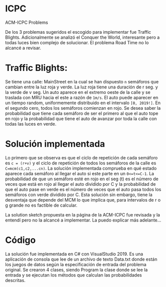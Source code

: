 # ICPC
ACM-ICPC Problems

De los 3 problemas sugeridos el escogido para implementar fue Traffic Blights. Adicionalmente se analizó el Conquer the World, interesante pero a todas luces bien complejo de solucionar. El problema Road Time no lo alcancé a revisar.

# Traffic Blights: 

Se tiene una calle: MainStreet en la cual se han dispuesto `n` semáforos que cambian entre la luz roja y verde. La luz roja tiene una duración de r seg. y la verde de v seg. Un auto aparece en el extremo oeste de la calle y se traslada con MRU hacia el este a razón de `1m/s`. El auto puede aparecer en un tiempo random, uniformemente distribuido en el intervalo `[0, 2019!]`. En el segundo cero, todos los semáforos comienzan en rojo. Se desea saber la probabilidad que tiene cada semáforo de ser el primero al que el auto tope en rojo y la probabilidad que tiene el auto de avanzar por toda la calle con todas las luces en verde. 

# Solución implementada

Lo primero que se observa es que el ciclo de repetición de cada semáforo es `c = (r+v)` y el ciclo de repetición de todos los semáforos de la calle es `C=mcm(c1,c2,...cn)`. La solución implementada comprueba en qué estado aparece cada semáforo al llegar el auto si este parte en un `0<=t<=C-1`. La probabilidad de que un semáforo esté en rojo en el seg (t) es el número de veces que está en rojo al llegar el auto dividido por C y la probabilidad de que el auto pase en verde es el número de veces que el auto pasa todos los semáforos con verde dividido por C. Esta solución sin embargo, tiene la desventaja que depende del MCM lo que implica que, para intervalos de r o g grande no es factible de calcular. 

La solution sketch propuesta en la página de la ACM-ICPC fue revisada y la entendí pero no la alcancé a implementar. La puedo explicar más adelante...


# Código
La solución fue implementada en C# con VisualStudio 2019. Es una aplicación de consola que lee de un archivo de texto Data.txt donde están los juegos de datos según la especificación de entrada del problema original. Se crearon 4 clases, siendo Program la clase donde se lee la entrada y se ejecutan los métodos que calculan las probabilidades descritas.

